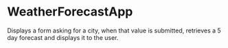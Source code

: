 # WeatherForecastApp
Displays a form asking for a city, when that value is submitted, retrieves a 5 day forecast and displays it to the user.
